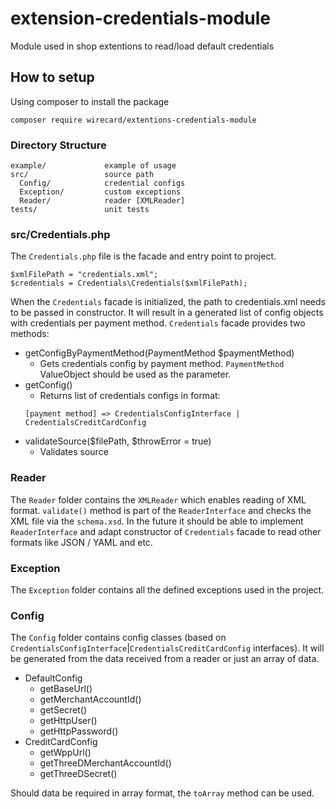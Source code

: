 # extension-credentials-module
Module used in shop extentions to read/load default credentials

## How to setup

Using composer to install the package
````
composer require wirecard/extentions-credentials-module
````

### Directory Structure

```
example/             example of usage
src/                 source path
  Config/            credential configs
  Exception/         custom exceptions
  Reader/            reader [XMLReader]
tests/               unit tests
```

### src/Credentials.php

The ```Credentials.php``` file is the facade and entry point to project.

````
$xmlFilePath = "credentials.xml";
$credentials = Credentials\Credentials($xmlFilePath);
````

When the ````Credentials```` facade is initialized, the path to
credentials.xml needs to be passed in constructor.
It will result in a generated list of config objects with credentials per payment
method.
````Credentials```` facade provides two methods:
- getConfigByPaymentMethod(PaymentMethod $paymentMethod)
  - Gets credentials config by payment method.
  `````PaymentMethod````` ValueObject
    should be used as the parameter.
- getConfig()
  - Returns list of credentials configs in format:
   ````
  [payment method] => CredentialsConfigInterface | CredentialsCreditCardConfig
  ````
- validateSource($filePath, $throwError = true)
  - Validates source

### Reader

The ````Reader```` folder contains the ```XMLReader``` which enables reading of XML format.
````validate()```` method is part of the ````ReaderInterface```` and checks the XML file via the ````schema.xsd````.
In the future it should be able to implement ````ReaderInterface```` and adapt constructor
of ````Credentials```` facade to read other formats like JSON / YAML and etc.

### Exception

The ````Exception```` folder contains all the defined exceptions used in the project.

### Config

The ````Config```` folder contains config classes
(based on ````CredentialsConfigInterface````|````CredentialsCreditCardConfig```` interfaces).
It will be generated from the data received from a reader or just an array of data.

* DefaultConfig
  * getBaseUrl()
  * getMerchantAccountId()
  * getSecret()
  * getHttpUser()
  * getHttpPassword()
* CreditCardConfig
  * getWppUrl()
  * getThreeDMerchantAccountId()
  * getThreeDSecret()

Should data be required in array format, the ````toArray```` method can be used.
